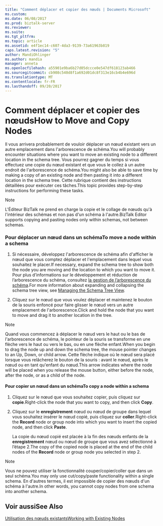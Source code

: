 ```yaml
---
title: "Comment déplacer et copier des nœuds | Documents Microsoft"
ms.custom: 
ms.date: 06/08/2017
ms.prod: biztalk-server
ms.reviewer: 
ms.suite: 
ms.tgt_pltfrm: 
ms.topic: article
ms.assetid: e4f1ec14-c607-4da3-9139-73a61963b819
caps.latest.revision: "5"
author: MandiOhlinger
ms.author: mandia
manager: anneta
ms.openlocfilehash: a55901e9ba6b27d05dccce0e547df618123ab466
ms.sourcegitcommit: cb908c540d8f1a692d01dc8f313e16cb4b4e696d
ms.translationtype: MT
ms.contentlocale: fr-FR
ms.lasthandoff: 09/20/2017
---
```

# <a name="how-to-move-and-copy-nodes"></a><span data-ttu-id="d79c3-102">Comment déplacer et copier des nœuds</span><span class="sxs-lookup"><span data-stu-id="d79c3-102">How to Move and Copy Nodes</span></span>
<span data-ttu-id="d79c3-103">Il vous arrivera probablement de vouloir déplacer un nœud existant vers un autre emplacement dans l'arborescence de schéma.</span><span class="sxs-lookup"><span data-stu-id="d79c3-103">You will probably encounter situations where you want to move an existing node to a different location in the schema tree.</span></span> <span data-ttu-id="d79c3-104">Vous pourrez gagner du temps si vous effectuez une copie du nœud existant et que vous le collez à un autre endroit de l'arborescence de schéma.</span><span class="sxs-lookup"><span data-stu-id="d79c3-104">You might also be able to save time by making a copy of an existing node and then pasting it into a different location in the schema tree.</span></span> <span data-ttu-id="d79c3-105">Cette rubrique contient des instructions détaillées pour exécuter ces tâches.</span><span class="sxs-lookup"><span data-stu-id="d79c3-105">This topic provides step-by-step instructions for performing these tasks.</span></span>  
  
> [!NOTE]
>  <span data-ttu-id="d79c3-106">L'Éditeur BizTalk ne prend en charge la copie et le collage de nœuds qu'à l'intérieur des schémas et non pas d'un schéma à l'autre.</span><span class="sxs-lookup"><span data-stu-id="d79c3-106">BizTalk Editor supports copying and pasting nodes only within schemas, not between schemas.</span></span>  
  
### <a name="to-move-a-node-within-a-schema"></a><span data-ttu-id="d79c3-107">Pour déplacer un nœud dans un schéma</span><span class="sxs-lookup"><span data-stu-id="d79c3-107">To move a node within a schema</span></span>  
  
1.  <span data-ttu-id="d79c3-108">Si nécessaire, développez l'arborescence de schéma afin d'afficher le nœud que vous comptez déplacer et l'emplacement dans lequel vous souhaitez le placer.</span><span class="sxs-lookup"><span data-stu-id="d79c3-108">If necessary, expand the schema tree to show both the node you are moving and the location to which you want to move it.</span></span> <span data-ttu-id="d79c3-109">Pour plus d’informations sur le développement et réduction de l’arborescence du schéma, consultez [la gestion de l’arborescence du schéma](../core/how-to-manage-the-schema-tree-view.md).</span><span class="sxs-lookup"><span data-stu-id="d79c3-109">For more information about expanding and collapsing the schema tree view, see [Managing the Schema Tree View](../core/how-to-manage-the-schema-tree-view.md).</span></span>  
  
2.  <span data-ttu-id="d79c3-110">Cliquez sur le nœud que vous voulez déplacer et maintenez le bouton de la souris enfoncé pour faire glisser le nœud vers un autre emplacement de l'arborescence.</span><span class="sxs-lookup"><span data-stu-id="d79c3-110">Click and hold the node that you want to move and drag it to another location in the tree.</span></span>  
  
> [!NOTE]
>  <span data-ttu-id="d79c3-111">Quand vous commencez à déplacer le nœud vers le haut ou le bas de l'arborescence de schéma, le pointeur de la souris se transforme en une flèche vers le haut ou vers le bas, ou en une flèche enfant.</span><span class="sxs-lookup"><span data-stu-id="d79c3-111">When you begin to drag the node up and down the schema tree, the mouse pointer changes to an Up, Down, or child arrow.</span></span> <span data-ttu-id="d79c3-112">Cette flèche indique où le nœud sera placé lorsque vous relâcherez le bouton de la souris : avant le nœud, après le nœud ou en tant qu'enfant du nœud.</span><span class="sxs-lookup"><span data-stu-id="d79c3-112">This arrow indicates where the node will be placed when you release the mouse button, either before the node, after the node, or as a child of the node.</span></span>  
  
#### <a name="to-copy-a-node-within-a-schema"></a><span data-ttu-id="d79c3-113">Pour copier un nœud dans un schéma</span><span class="sxs-lookup"><span data-stu-id="d79c3-113">To copy a node within a schema</span></span>  
  
1.  <span data-ttu-id="d79c3-114">Cliquez sur le nœud que vous souhaitez copier, puis cliquez sur **copie**.</span><span class="sxs-lookup"><span data-stu-id="d79c3-114">Right-click the node that you want to copy, and then click **Copy**.</span></span>  
  
2.  <span data-ttu-id="d79c3-115">Cliquez sur le **enregistrement** nœud ou nœud de groupe dans lequel vous souhaitez insérer le nœud copié, puis cliquez sur **coller**.</span><span class="sxs-lookup"><span data-stu-id="d79c3-115">Right-click the **Record** node or group node into which you want to insert the copied node, and then click **Paste**.</span></span>  
  
     <span data-ttu-id="d79c3-116">La copie du nœud copié est placée à la fin des nœuds enfants de la **enregistrement** nœud ou nœud de groupe que vous avez sélectionné à l’étape 2.</span><span class="sxs-lookup"><span data-stu-id="d79c3-116">The copy of the copied node is placed at the end of the child nodes of the **Record** node or group node you selected in step 2.</span></span>  
  
> [!NOTE]
>  <span data-ttu-id="d79c3-117">Vous ne pouvez utiliser la fonctionnalité couper/copier/coller que dans un seul schéma.</span><span class="sxs-lookup"><span data-stu-id="d79c3-117">You may only use cut/copy/paste functionality within a single schema.</span></span> <span data-ttu-id="d79c3-118">En d'autres termes, il est impossible de copier des nœuds d'un schéma à l'autre.</span><span class="sxs-lookup"><span data-stu-id="d79c3-118">In other words, you cannot copy nodes from one schema into another schema.</span></span>  
  
## <a name="see-also"></a><span data-ttu-id="d79c3-119">Voir aussi</span><span class="sxs-lookup"><span data-stu-id="d79c3-119">See Also</span></span>  
 [<span data-ttu-id="d79c3-120">Utilisation des nœuds existants</span><span class="sxs-lookup"><span data-stu-id="d79c3-120">Working with Existing Nodes</span></span>](../core/working-with-existing-nodes.md)
